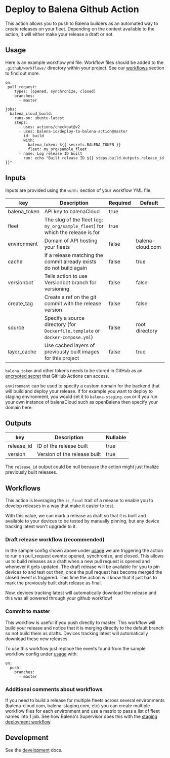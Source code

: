 # Deploy to Balena Github Action

This action allows you to push to Balena builders as an automated way to create releases on your fleet. Depending on the context available to the action, it will either make your release a draft or not.

## Usage

Here is an example workflow.yml file. Workflow files should be added to the `.github/workflows/` directory within your project. See our [workflows](#workflows) section to find out more.

```
on:
 pull_request:
    types: [opened, synchronize, closed]
    branches:
      - master

jobs:
  balena_cloud_build:
    runs-on: ubuntu-latest
    steps:
      - uses: actions/checkout@v2
      - uses: balena-io/deploy-to-balena-action@master
        id: build
        with:
          balena_token: ${{ secrets.BALENA_TOKEN }}
          fleet: my_org/sample_fleet
      - name: Log release ID built
        run: echo "Built release ID ${{ steps.build.outputs.release_id }}"
```

## Inputs

Inputs are provided using the `with:` section of your workflow YML file.

| key | Description | Required | Default |
| --- | --- | --- | --- |
| balena_token | API key to balenaCloud | true | |
| fleet | The slug of the fleet (eg: `my_org/sample_fleet`) for which the release is for | true | |
| environment | Domain of API hosting your fleets | false | balena-cloud.com |
| cache | If a release matching the commit already exists do not build again | false | true |
| versionbot | Tells action to use Versionbot branch for versioning | false | false |
| create_tag | Create a ref on the git commit with the release version | false | false |
| source | Specify a source directory (for `Dockerfile.template` or `docker-compose.yml`) | false | root directory |
| layer_cache | Use cached layers of previously built images for this project | false | true |

`balena_token` and other tokens needs to be stored in GitHub as an [encrypted secret](https://docs.github.com/en/actions/security-guides/encrypted-secrets#creating-encrypted-secrets-for-a-repository) that GitHub Actions can access. 

`environment` can be used to specify a custom domain for the backend that will build and deploy your release. If for example you want to deploy to staging environment, you would set it to `balena-staging.com` or if you run your own instance of balenaCloud such as openBalena then specify your domain here.

## Outputs

| key | Description | Nullable |
| --- | --- | --- |
| release_id | ID of the release built | true |
| version | Version of the release built | true |

The `release_id` output could be null because the action might just finalize previously built releases.
 
## Workflows

This action is leveraging the `is_final` trait of a release to enable you to develop releases in a way that make it easier to test.

With this value, we can mark a release as draft so that it is built and available to your devices to be tested by manually pinning, but any device tracking latest won't upgrade to it.

### Draft release workflow (recommended)

In the sample config shown above under [usage](#usage) we are triggering the action to run on pull_request events: opened, synchronize, and closed. This allows us to build releases as a draft when a new pull request is opened and whenever it gets updated. The draft release will be available for you to pin devices to and test out then, once the pull request has become merged the closed event is triggered. This time the action will know that it just has to mark the previously built draft release as final.

Now, devices tracking latest will automatically download the release and this was all powered through your github workflow!

### Commit to master

This workflow is useful if you push directly to master. This workflow will build your release and notice that it is merging directly to the default branch so not build them as drafts. Devices tracking latest will automatically download these new releases.

To use this workflow just replace the events found from the sample workflow config under [usage](#usage) with:

```
on:
  push:
    branches:
      - master
```

### Additional comments about workflows

If you need to build a release for multiple fleets across several environments (balena-cloud.com, balena-staging.com, etc) you can create multiple workflow files for each environment and use a matrix to pass a list of fleet names into 1 job. See how Balena's Supervisor does this with the [staging deployment workflow](https://github.com/balena-os/balena-supervisor/blob/caf3c1fd5867c127346058742cfa4864e9072313/.github/workflows/staging-balena-ci.yml). 

## Development

See the [development](DEVELOPMENT.md) docs.
